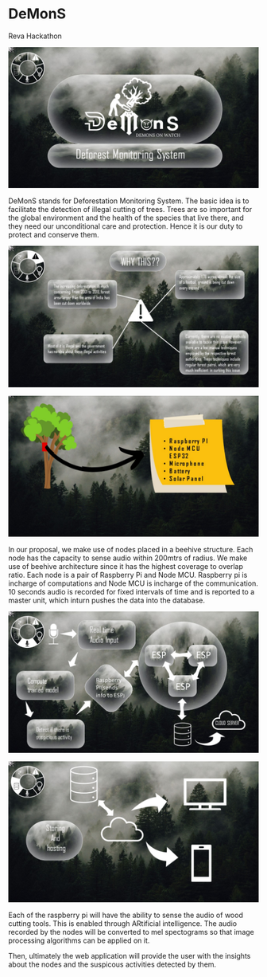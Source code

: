 # DeMonS
Reva Hackathon

![slide1](https://github.com/HarshithDR/DeMonS/blob/main/slide2.jpeg?raw=true)

DeMonS stands for Deforestation Monitoring System. The basic idea is to facilitate the detection of illegal cutting of trees.
Trees are so important for the global environment and the health of the species that live there, and they need our unconditional care and protection. Hence it is our duty to protect and conserve them.

![slide2](https://github.com/HarshithDR/DeMonS/blob/main/slide3.jpeg?raw=true)

![slide3](https://github.com/HarshithDR/DeMonS/blob/main/slide4.jpeg?raw=true)

In our proposal, we make use of nodes placed in a beehive structure. Each node has the capacity to sense audio within 200mtrs of radius. We make use of beehive architecture since it has the highest coverage to overlap ratio.
Each node is a pair of Raspberry Pi and Node MCU. Raspberry pi is incharge of computations and Node MCU is incharge of the communication.
10 seconds audio is recorded for fixed intervals of time and is reported to a master unit, which inturn pushes the data into the database.

![slide4](https://github.com/HarshithDR/DeMonS/blob/main/slide5.jpeg?raw=true)

![slide5](https://github.com/HarshithDR/DeMonS/blob/main/slide6.jpeg?raw=true)

Each of the raspberry pi will have the ability to sense the audio of wood cutting tools. This is enabled through ARtificial intelligence.
The audio recorded by the nodes will be converted to mel spectograms so that image processing algorithms can be applied on it.

Then, ultimately the web application will provide the user with the insights about the nodes and the suspicous activities detected by them.



